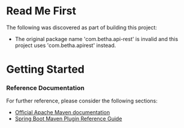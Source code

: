 # Read Me First
The following was discovered as part of building this project:

* The original package name 'com.betha.api-rest' is invalid and this project uses 'com.betha.apirest' instead.

# Getting Started

### Reference Documentation
For further reference, please consider the following sections:

* [Official Apache Maven documentation](https://maven.apache.org/guides/index.html)
* [Spring Boot Maven Plugin Reference Guide](https://docs.spring.io/spring-boot/docs/2.2.2.RELEASE/maven-plugin/)

